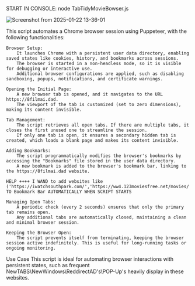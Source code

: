 START IN CONSOLE: node TabTidyMovieBowser.js

![Screenshot from 2025-01-22 13-36-01](https://github.com/user-attachments/assets/e5c2783e-8e64-4b15-ad65-8f389446549e)

This script automates a Chrome browser session using Puppeteer, with the following functionalities:

    Browser Setup:
        It launches Chrome with a persistent user data directory, enabling saved states like cookies, history, and bookmarks across sessions.
        The browser is started in a non-headless mode, so it is visible for debugging or interactive use.
        Additional browser configurations are applied, such as disabling sandboxing, popups, notifications, and certificate warnings.

    Opening the Initial Page:
        A new browser tab is opened, and it navigates to the URL https://8filmai.dad.
        The viewport of the tab is customized (set to zero dimensions), making its content invisible.

    Tab Management:
        The script retrieves all open tabs. If there are multiple tabs, it closes the first unused one to streamline the session.
        If only one tab is open, it ensures a secondary hidden tab is created, which loads a blank page and makes its content invisible.

    Adding Bookmarks:
        The script programmatically modifies the browser's bookmarks by accessing the "Bookmarks" file stored in the user data directory.
        A new bookmark is added to the browser's bookmark bar, linking to the https://8filmai.dad website.

    HELP ++++ I WAND to add websites like ('https://iwatchsouthpark.com/','https://ww4.123moviesfree.net/movies/','https://fmovies.international/') TO Bookmark Bar AUTOMATICALLY WHEN SCRIPT STARTS

    Managing Open Tabs:
        A periodic check (every 2 seconds) ensures that only the primary tab remains open.
        Any additional tabs are automatically closed, maintaining a clean and minimal browser session.

    Keeping the Browser Open:
        The script prevents itself from terminating, keeping the browser session active indefinitely. This is useful for long-running tasks or ongoing monitoring.

Use Case
This script is ideal for automating browser interactions with persistent states, such as frequent NewTABS\NewWindows\ReddirectAD's\POP-Up's heavily display in these websites.
